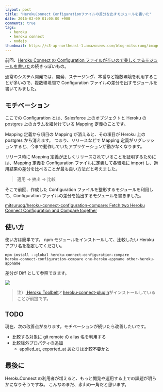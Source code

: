 ```yaml
---
layout: post
title: "HerokuConnect Configurationファイルの差分を出すモジュールを書いた"
date: 2016-02-09 01:00:00 +900
comments: true
tags:
  - heroku
  - heroku connect
  - nodejs
thumbnail: https://s3-ap-northeast-1.amazonaws.com/blog-mitsuruog/images/2016/heroku-connect.png
---
```


前回、[Heroku Connect の Configuration ファイルが辛いので美しくするモジュールを書いた](http://blog.mitsuruog.info/2016/02/heroku-connect-configuration-comb.html)の続きっぽいもの。

通常のシステム開発では、開発、ステージング、本番など複数環境を利用することが多いので、複数環境間で Configuration ファイルの差分を出すモジュールを書いてみました。

<!-- more -->

## モチベーション

ここでの Configuration とは、Salesforce 上のオブジェクトと Heroku の postgres 上のカラムを紐付けている Mapping 定義のことです。

Mapping 定義から項目の Mapping が消えると、その項目が Heroku 上の postgres から消えます。
つまり、リリースなどで Mapping 定義がリグレッションすると、今まで動作していたアプリケーションが動かなくなります。

リリース時に Mapping 定義が正しくリリースされていることを証明するためには、Mapping 定義を Configuration ファイルに定義して各環境に import し、適用結果の差分を比べることが最も良い方法だと考えました。

> 適用 => 抽出 => 比較

そこで前回、作成した Configuration ファイルを整形するモジュールを利用して、Configuration ファイルの差分を抽出するモジュールを書きました。

[mitsuruog/heroku-connect-configuration-compare: Fetch two Heroku Connect Configuration and Compare together](https://github.com/mitsuruog/heroku-connect-configuration-compare)

## 使い方

使い方は簡単です。
npm モジュールをインストールして、比較したい Heroku アプリ名を指定してください。

```
npm install --global heroku-connect-configuration-compare
heroku-connect-configuration-compare one-heroku-appname other-heroku-appname
```

差分が Diff として参照できます。

![](https://s3-ap-northeast-1.amazonaws.com/blog-mitsuruog/images/2016/heroku-connect-diff.png)

> 注）[ Heroku Toolbelt](https://toolbelt.heroku.com/)と[heroku-connect-plugin](https://github.com/heroku/heroku-connect-plugin)がインストールしていることが前提です。

## TODO

現在、次の改善点があります。モチベーションが続いたら改善したいです。

- 比較する対象に git remote の alias 名を利用する
- 比較除外プロパティの追加
  - applied_at, exported_at あたりは比較不要かと

## 最後に

HerokuConnect の利用者が増えると、もっと開発や運用する上での課題が明らかになりそうですね。
こんなのまだ、氷山の一角だと思います。
